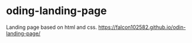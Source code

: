 # oding-landing-page
Landing page based on html and css.
https://falcon102582.github.io/odin-landing-page/
